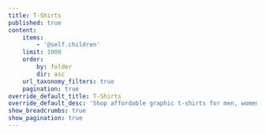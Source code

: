 ```yaml
---
title: T-Shirts
published: true
content:
    items:
        - '@self.children'
    limit: 1000
    order:
        by: folder
        dir: asc
    url_taxonomy_filters: true
    pagination: true
override_default_title: T-Shirts
override_default_desc: 'Shop affordable graphic t-shirts for men, women and teens in 100% cotton that feature the original drawings of Alice Magolo.'
show_breadcrumbs: true
show_pagination: true
---
```


